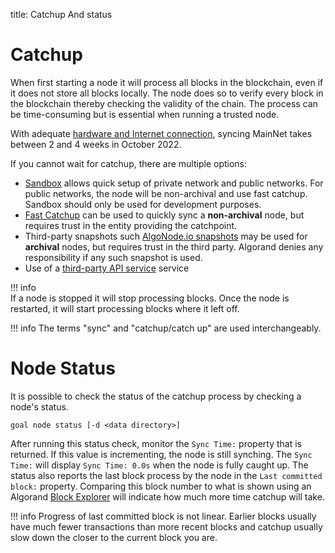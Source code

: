 title: Catchup And status

# Catchup

When first starting a node it will process all blocks in the blockchain, even if it does not store all blocks locally. The node does so to verify every block in the blockchain thereby checking the validity of the chain. The process can be time-consuming but is essential when running a trusted node.  

With adequate [hardware and Internet connection](../../setup/install#hardware-requirements), syncing MainNet takes between 2 and 4 weeks in October 2022.

If you cannot wait for catchup, there are multiple options:
* [Sandbox](../../../get-started-devenv/sandbox) allows quick setup of private network and public networks. For public networks, the node will be non-archival and use fast catchup. Sandbox should only be used for development purposes.
* [Fast Catchup](../../setup/install#sync-node-network-using-fast-catchup) can be used to quickly sync a **non-archival** node, but requires trust in the entity providing the catchpoint.
* Third-party snapshots such [AlgoNode.io snapshots](https://algonode.io/extras/) may be used for **archival** nodes, but requires trust in the third party. Algorand denies any responsibility if any such snapshot is used.
* Use of a [third-party API service](.../../../get-started-devenv/index) service

!!! info    
    If a node is stopped it will stop processing blocks. Once the node is restarted, it will start processing blocks where it left off.

!!! info
    The terms "sync" and "catchup/catch up" are used interchangeably.

# Node Status

It is possible to check the status of the catchup process by checking a node's status.

```
goal node status [-d <data directory>]
```

After running this status check, monitor the `Sync Time:` property that is returned. If this value is incrementing, the node is still synching. The `Sync Time:` will display `Sync Time: 0.0s` when the node is fully caught up. The status also reports the last block process by the node in the `Last committed block:` property. Comparing this block number to what is shown using an Algorand [Block Explorer](https://developer.algorand.org/ecosystem-projects/#block-explorers) will indicate how much more time catchup will take.

!!! info
    Progress of last committed block is not linear. Earlier blocks usually have much fewer transactions than more recent blocks and catchup usually slow down the closer to the current block you are.


